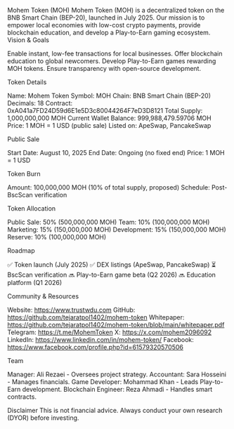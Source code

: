 Mohem Token (MOH)
Mohem Token (MOH) is a decentralized token on the BNB Smart Chain (BEP-20), launched in July 2025. Our mission is to empower local economies with low-cost crypto payments, provide blockchain education, and develop a Play-to-Earn gaming ecosystem.
Vision & Goals

Enable instant, low-fee transactions for local businesses.
Offer blockchain education to global newcomers.
Develop Play-to-Earn games rewarding MOH tokens.
Ensure transparency with open-source development.

Token Details

Name: Mohem Token
Symbol: MOH
Chain: BNB Smart Chain (BEP-20)
Decimals: 18
Contract: 0xA041a7FD24D59d6E1e5D3c80044264F7eD3D8121
Total Supply: 1,000,000,000 MOH
Current Wallet Balance: 999,988,479.59706 MOH
Price: 1 MOH = 1 USD (public sale)
Listed on: ApeSwap, PancakeSwap

Public Sale

Start Date: August 10, 2025
End Date: Ongoing (no fixed end)
Price: 1 MOH = 1 USD

Token Burn

Amount: 100,000,000 MOH (10% of total supply, proposed)
Schedule: Post-BscScan verification

Token Allocation

Public Sale: 50% (500,000,000 MOH)
Team: 10% (100,000,000 MOH)
Marketing: 15% (150,000,000 MOH)
Development: 15% (150,000,000 MOH)
Reserve: 10% (100,000,000 MOH)

Roadmap

✅ Token launch (July 2025)
✅ DEX listings (ApeSwap, PancakeSwap)
⏳ BscScan verification
🔜 Play-to-Earn game beta (Q2 2026)
🔜 Education platform (Q1 2026)

Community & Resources

Website: https://www.trustwdu.com
GitHub: https://github.com/tejaratpol1402/mohem-token
Whitepaper: https://github.com/tejaratpol1402/mohem-token/blob/main/whitepaper.pdf
Telegram: https://t.me/MohemToken
X: https://x.com/mohem2096092
LinkedIn: https://www.linkedin.com/in/mohem-token/
Facebook: https://www.facebook.com/profile.php?id=61579320570506

Team

Manager: Ali Rezaei - Oversees project strategy.
Accountant: Sara Hosseini - Manages financials.
Game Developer: Mohammad Khan - Leads Play-to-Earn development.
Blockchain Engineer: Reza Ahmadi - Handles smart contracts.

Disclaimer
This is not financial advice. Always conduct your own research (DYOR) before investing.
